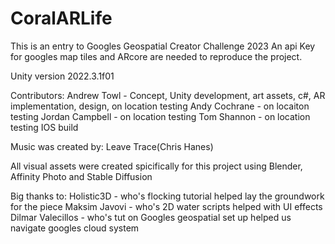 # CoralARLife
This is an entry to Googles Geospatial Creator Challenge 2023
An api Key for googles map tiles and ARcore are needed to reproduce the project.

Unity version 2022.3.1f01

Contributors:
Andrew Towl - Concept, Unity development, art assets, c#, AR implementation, design, on location testing
Andy Cochrane - on locaiton testing
Jordan Campbell - on location testing
Tom Shannon - on location testing IOS build

Music was created by:
Leave Trace(Chris Hanes)

All visual assets were created spicifically for this project using Blender, Affinity Photo and Stable Diffusion 

Big thanks to:
Holistic3D - who's flocking tutorial helped lay the groundwork for the piece
Maksim Javovi - who's 2D water scripts helped with UI effects
Dilmar Valecillos - who's tut on Googles geospatial set up helped us navigate googles cloud system


